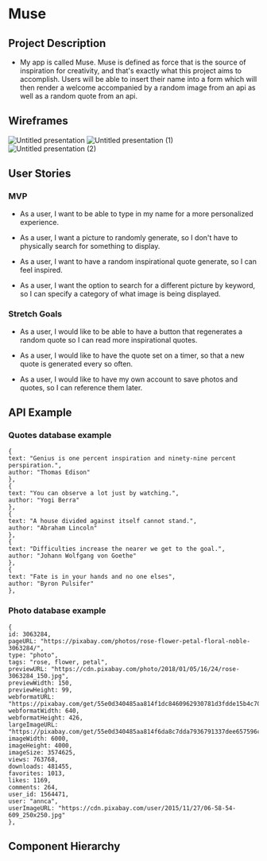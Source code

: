 # Muse

## Project Description

- My app is called Muse. Muse is defined as force that is the source of inspiration for creativity, and that's exactly what this project aims to accomplish. Users will be able to insert their name into a form which will then render a welcome accompanied by a random image from an api as well as a random quote from an api.

## Wireframes

![Untitled presentation](https://user-images.githubusercontent.com/65240952/88694136-bca0a200-d0c5-11ea-972e-c100b57cd2a8.jpg)
![Untitled presentation (1)](https://user-images.githubusercontent.com/65240952/88694185-ccb88180-d0c5-11ea-9a78-0f18dd174f51.jpg)
![Untitled presentation (2)](https://user-images.githubusercontent.com/65240952/88694215-d5a95300-d0c5-11ea-9c44-e7546f06ce58.jpg)

## User Stories

### MVP

- As a user, I want to be able to type in my name for a more personalized experience.

- As a user, I want a picture to randomly generate, so I don't have to physically search for something to display.

- As a user, I want to have a random inspirational quote generate, so I can feel inspired.

- As a user, I want the option to search for a different picture by keyword, so I can specify a category of what image is being displayed.

### Stretch Goals

- As a user, I would like to be able to have a button that regenerates a random quote so I can read more inspirational quotes.

- As a user, I would like to have the quote set on a timer, so that a new quote is generated every so often.

- As a user, I would like to have my own account to save photos and quotes, so I can reference them later.

## API Example

### Quotes database example

```
{
text: "Genius is one percent inspiration and ninety-nine percent perspiration.",
author: "Thomas Edison"
},
{
text: "You can observe a lot just by watching.",
author: "Yogi Berra"
},
{
text: "A house divided against itself cannot stand.",
author: "Abraham Lincoln"
},
{
text: "Difficulties increase the nearer we get to the goal.",
author: "Johann Wolfgang von Goethe"
},
{
text: "Fate is in your hands and no one elses",
author: "Byron Pulsifer"
},
```

### Photo database example

```
{
id: 3063284,
pageURL: "https://pixabay.com/photos/rose-flower-petal-floral-noble-3063284/",
type: "photo",
tags: "rose, flower, petal",
previewURL: "https://cdn.pixabay.com/photo/2018/01/05/16/24/rose-3063284_150.jpg",
previewWidth: 150,
previewHeight: 99,
webformatURL: "https://pixabay.com/get/55e0d340485aa814f1dc8460962930781d3fdde15b4c704c7c2a72d1974dcc5f_640.jpg",
webformatWidth: 640,
webformatHeight: 426,
largeImageURL: "https://pixabay.com/get/55e0d340485aa814f6da8c7dda7936791337dee657596c4870267edd924dc551bf_1280.jpg",
imageWidth: 6000,
imageHeight: 4000,
imageSize: 3574625,
views: 763768,
downloads: 481455,
favorites: 1013,
likes: 1169,
comments: 264,
user_id: 1564471,
user: "annca",
userImageURL: "https://cdn.pixabay.com/user/2015/11/27/06-58-54-609_250x250.jpg"
},
```

## Component Hierarchy
